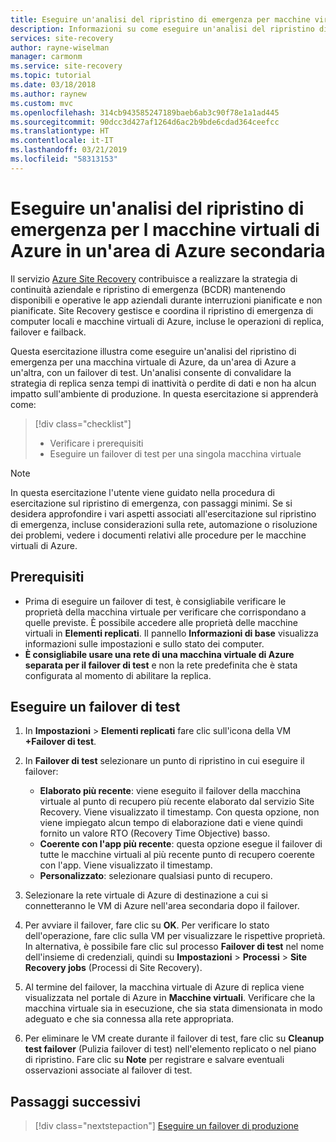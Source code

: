 ```yaml
---
title: Eseguire un'analisi del ripristino di emergenza per macchine virtuali di Azure in un'area di Azure secondaria con il servizio Azure Site Recovery
description: Informazioni su come eseguire un'analisi del ripristino di emergenza per macchine virtuali di Azure in un'area di Azure secondaria per macchine virtuali IaaS di Azure usando il servizio Azure Site Recovery.
services: site-recovery
author: rayne-wiselman
manager: carmonm
ms.service: site-recovery
ms.topic: tutorial
ms.date: 03/18/2018
ms.author: raynew
ms.custom: mvc
ms.openlocfilehash: 314cb943585247189baeb6ab3c90f78e1a1ad445
ms.sourcegitcommit: 90dcc3d427af1264d6ac2b9bde6cdad364ceefcc
ms.translationtype: HT
ms.contentlocale: it-IT
ms.lasthandoff: 03/21/2019
ms.locfileid: "58313153"
---
```

# <a name="run-a-disaster-recovery-drill-for-azure-vms-to-a-secondary-azure-region"></a>Eseguire un'analisi del ripristino di emergenza per l macchine virtuali di Azure in un'area di Azure secondaria

Il servizio [Azure Site Recovery](site-recovery-overview.md) contribuisce a realizzare la strategia di continuità aziendale e ripristino di emergenza (BCDR) mantenendo disponibili e operative le app aziendali durante interruzioni pianificate e non pianificate. Site Recovery gestisce e coordina il ripristino di emergenza di computer locali e macchine virtuali di Azure, incluse le operazioni di replica, failover e failback.

Questa esercitazione illustra come eseguire un'analisi del ripristino di emergenza per una macchina virtuale di Azure, da un'area di Azure a un'altra, con un failover di test. Un'analisi consente di convalidare la strategia di replica senza tempi di inattività o perdite di dati e non ha alcun impatto sull'ambiente di produzione. In questa esercitazione si apprenderà come:

> [!div class="checklist"]
> * Verificare i prerequisiti
> * Eseguire un failover di test per una singola macchina virtuale

> [!NOTE]
> In questa esercitazione l'utente viene guidato nella procedura di esercitazione sul ripristino di emergenza, con passaggi minimi. Se si desidera approfondire i vari aspetti associati all'esercitazione sul ripristino di emergenza, incluse considerazioni sulla rete, automazione o risoluzione dei problemi, vedere i documenti relativi alle procedure per le macchine virtuali di Azure.

## <a name="prerequisites"></a>Prerequisiti

- Prima di eseguire un failover di test, è consigliabile verificare le proprietà della macchina virtuale per verificare che corrispondano a quelle previste.  È possibile accedere alle proprietà delle macchine virtuali in **Elementi replicati**. Il pannello **Informazioni di base** visualizza informazioni sulle impostazioni e sullo stato dei computer.
- **È consigliabile usare una rete di una macchina virtuale di Azure separata per il failover di test** e non la rete predefinita che è stata configurata al momento di abilitare la replica.


## <a name="run-a-test-failover"></a>Eseguire un failover di test

1. In **Impostazioni** > **Elementi replicati** fare clic sull'icona della VM **+Failover di test**.

2. In **Failover di test** selezionare un punto di ripristino in cui eseguire il failover:

   - **Elaborato più recente**: viene eseguito il failover della macchina virtuale al punto di recupero più recente elaborato dal servizio Site Recovery. Viene visualizzato il timestamp. Con questa opzione, non viene impiegato alcun tempo di elaborazione dati e viene quindi fornito un valore RTO (Recovery Time Objective) basso.
   - **Coerente con l'app più recente**: questa opzione esegue il failover di tutte le macchine virtuali al più recente punto di recupero coerente con l'app. Viene visualizzato il timestamp.
   - **Personalizzato**: selezionare qualsiasi punto di recupero.

3. Selezionare la rete virtuale di Azure di destinazione a cui si connetteranno le VM di Azure nell'area secondaria dopo il failover.

4. Per avviare il failover, fare clic su **OK**. Per verificare lo stato dell'operazione, fare clic sulla VM per visualizzare le rispettive proprietà. In alternativa, è possibile fare clic sul processo **Failover di test** nel nome dell'insieme di credenziali, quindi su **Impostazioni** > **Processi** > **Site Recovery jobs** (Processi di Site Recovery).
5. Al termine del failover, la macchina virtuale di Azure di replica viene visualizzata nel portale di Azure in **Macchine virtuali**. Verificare che la macchina virtuale sia in esecuzione, che sia stata dimensionata in modo adeguato e che sia connessa alla rete appropriata.
6. Per eliminare le VM create durante il failover di test, fare clic su **Cleanup test failover** (Pulizia failover di test) nell'elemento replicato o nel piano di ripristino. Fare clic su **Note** per registrare e salvare eventuali osservazioni associate al failover di test.

## <a name="next-steps"></a>Passaggi successivi

> [!div class="nextstepaction"]
> [Eseguire un failover di produzione](azure-to-azure-tutorial-failover-failback.md)
